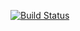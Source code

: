 [![Build Status](https://travis-ci.com/2018-Stable-Isotope-Fractionation/code-testing.svg?token=G1bSzEvMAupn3uUudqbz&branch=master)](https://travis-ci.com/2018-Stable-Isotope-Fractionation/code-testing)

